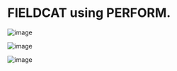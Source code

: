 # FIELDCAT using PERFORM.
![image](https://github.com/bhuvabhavik/MY-ABAP-CHEATSHEET/assets/49744703/aa569543-30b1-4099-a6a3-6ab0ccb76e8e)

![image](https://github.com/bhuvabhavik/MY-ABAP-CHEATSHEET/assets/49744703/6511de75-1849-448d-8207-44db4d0e5c72)


![image](https://github.com/bhuvabhavik/MY-ABAP-CHEATSHEET/assets/49744703/cca7c76e-df9e-49ee-a7c5-e28739b57c4a)

